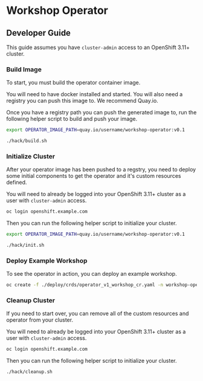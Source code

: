 # Workshop Operator

## Developer Guide

This guide assumes you have `cluster-admin` access to an OpenShift 3.11+ cluster.

### Build Image

To start, you must build the operator container image.

You will need to have docker installed and started. You will also need a
registry you can push this image to. We recommend Quay.io.

Once you have a registry path you can push the generated image to, run the
following helper script to build and push your image.

```bash
export OPERATOR_IMAGE_PATH=quay.io/username/workshop-operator:v0.1

./hack/build.sh
```
### Initialize Cluster

After your operator image has been pushed to a regstry, you need to deploy
some initial components to get the operator and it's custom resources
defined.

You will need to already be logged into your OpenShift 3.11+ cluster as a
user with `cluster-admin` access.

```bash
oc login openshift.example.com
```

Then you can run the following helper script to initialize your cluster.

```bash
export OPERATOR_IMAGE_PATH=quay.io/username/workshop-operator:v0.1

./hack/init.sh
```

### Deploy Example Workshop

To see the operator in action, you can deploy an example workshop.

```bash
oc create -f ./deploy/crds/operator_v1_workshop_cr.yaml -n workshop-operator
```

### Cleanup Cluster

If you need to start over, you can remove all of the custom resources and
operator from your cluster.

You will need to already be logged into your OpenShift 3.11+ cluster as a
user with `cluster-admin` access.

```bash
oc login openshift.example.com
```

Then you can run the following helper script to initialize your cluster.

```bash
./hack/cleanup.sh
```

